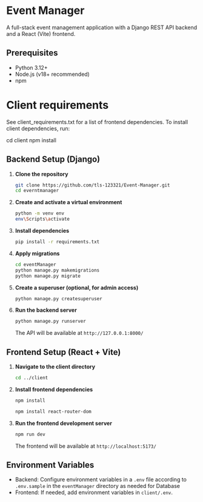 # Event Manager

A full-stack event management application with a Django REST API backend and a React (Vite) frontend.

## Prerequisites
- Python 3.12+
- Node.js (v18+ recommended)
- npm


# Client requirements
See client_requirements.txt for a list of frontend dependencies. To install client dependencies, run:

cd client
npm install



## Backend Setup (Django)

1. **Clone the repository**
   ```sh
   git clone https://github.com/tls-123321/Event-Manager.git
   cd everntmanager
   ```
2. **Create and activate a virtual environment**
   ```sh
   python -m venv env
   env\Scripts\activate
   ```
   
3. **Install dependencies**
   ```sh
   pip install -r requirements.txt
   ```


4. **Apply migrations**
   ```sh
   cd eventManager
   python manage.py makemigrations
   python manage.py migrate
   ```
5. **Create a superuser (optional, for admin access)**
   ```sh
   python manage.py createsuperuser
   ```
6. **Run the backend server**
   ```sh
   python manage.py runserver
   ```
   The API will be available at `http://127.0.0.1:8000/`

## Frontend Setup (React + Vite)

1. **Navigate to the client directory**
   ```sh
   cd ../client
   ```
2. **Install frontend dependencies**
   ```sh
   npm install
   ```
   ```sh
   npm install react-router-dom
   ```
3. **Run the frontend development server**
   ```sh
   npm run dev
   ```
   The frontend will be available at `http://localhost:5173/`

## Environment Variables
- Backend: Configure environment variables in a `.env` file according to `.env.sample` in the `eventManager` directory as needed for Database
- Frontend: If needed, add environment variables in `client/.env`.

